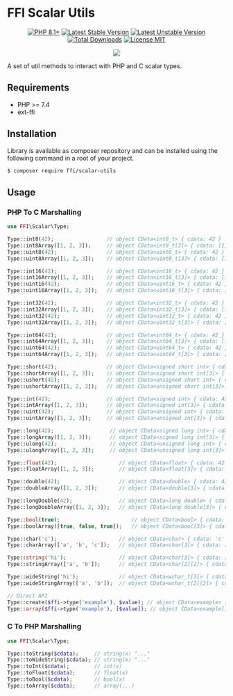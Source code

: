 # FFI Scalar Utils

<p align="center">
    <a href="https://packagist.org/packages/ffi/scalar-utils"><img src="https://poser.pugx.org/ffi/scalar-utils/require/php?style=for-the-badge" alt="PHP 8.1+"></a>
    <a href="https://packagist.org/packages/ffi/scalar-utils"><img src="https://poser.pugx.org/ffi/scalar-utils/version?style=for-the-badge" alt="Latest Stable Version"></a>
    <a href="https://packagist.org/packages/ffi/scalar-utils"><img src="https://poser.pugx.org/ffi/scalar-utils/v/unstable?style=for-the-badge" alt="Latest Unstable Version"></a>
    <a href="https://packagist.org/packages/ffi/scalar-utils"><img src="https://poser.pugx.org/ffi/scalar-utils/downloads?style=for-the-badge" alt="Total Downloads"></a>
    <a href="https://raw.githubusercontent.com/php-ffi/scalar-utils/master/LICENSE.md"><img src="https://poser.pugx.org/ffi/scalar-utils/license?style=for-the-badge" alt="License MIT"></a>
</p>
<p align="center">
    <a href="https://github.com/php-ffi/scalar-utils/actions"><img src="https://github.com/php-ffi/scalar-utils/workflows/build/badge.svg"></a>
</p>

A set of util methods to interact with PHP and C scalar types.

## Requirements

- PHP >= 7.4
- ext-ffi

## Installation

Library is available as composer repository and can be installed using the 
following command in a root of your project.

```sh
$ composer require ffi/scalar-utils
```

## Usage

### PHP To C Marshalling

```php
use FFI\Scalar\Type;

Type::int8(42);                 // object CData<int8_t> { cdata: 42 }
Type::int8Array([1, 2, 3]);     // object CData<int8_t[3]> { cdata: [1, 2, 3] }
Type::uint8(42);                // object CData<uint8_t> { cdata: 42 }
Type::uint8Array([1, 2, 3]);    // object CData<uint8_t[3]> { cdata: [1, 2, 3] }

Type::int16(42);                // object CData<int16_t> { cdata: 42 }
Type::int16Array([1, 2, 3]);    // object CData<int16_t[3]> { cdata: [1, 2, 3] }
Type::uint16(42);               // object CData<uint16_t> { cdata: 42 }
Type::uint16Array([1, 2, 3]);   // object CData<uint16_t[3]> { cdata: [1, 2, 3] }

Type::int32(42);                // object CData<int32_t> { cdata: 42 }
Type::int32Array([1, 2, 3]);    // object CData<int32_t[3]> { cdata: [1, 2, 3] }
Type::uint32(42);               // object CData<uint32_t> { cdata: 42 }
Type::uint32Array([1, 2, 3]);   // object CData<uint32_t[3]> { cdata: [1, 2, 3] }

Type::int64(42);                // object CData<int64_t> { cdata: 42 }
Type::int64Array([1, 2, 3]);    // object CData<int64_t[3]> { cdata: [1, 2, 3] }
Type::uint64(42);               // object CData<uint64_t> { cdata: 42 }
Type::uint64Array([1, 2, 3]);   // object CData<uint64_t[3]> { cdata: [1, 2, 3] }

Type::short(42);                // object CData<signed short int> { cdata: 42 }
Type::shortArray([1, 2, 3]);    // object CData<signed short int[3]> { cdata: [1, 2, 3] }
Type::ushort(42);               // object CData<unsigned short int> { cdata: 42 }
Type::ushortArray([1, 2, 3]);   // object CData<unsigned short int[3]> { cdata: [1, 2, 3] }

Type::int(42);                  // object CData<signed int> { cdata: 42 }
Type::intArray([1, 2, 3]);      // object CData<signed int[3]> { cdata: [1, 2, 3] }
Type::uint(42);                 // object CData<unsigned int> { cdata: 42 }
Type::uintArray([1, 2, 3]);     // object CData<unsigned int[3]> { cdata: [1, 2, 3] }

Type::long(42);                  // object CData<signed long int> { cdata: 42 }
Type::longArray([1, 2, 3]);      // object CData<signed long int[3]> { cdata: [1, 2, 3] }
Type::ulong(42);                 // object CData<unsigned long int> { cdata: 42 }
Type::ulongArray([1, 2, 3]);     // object CData<unsigned long int[3]> { cdata: [1, 2, 3] }

Type::float(42);                    // object CData<float> { cdata: 42.0 }
Type::floatArray([1, 2, 3]);        // object CData<float[3]> { cdata: [1.0, 2.0, 3.0] }

Type::double(42);                   // object CData<double> { cdata: 42.0 }
Type::doubleArray([1, 2, 3]);       // object CData<double[3]> { cdata: [1.0, 2.0, 3.0] }

Type::longDouble(42);               // object CData<long double> { cdata: 42.0 }
Type::longDoubleArray([1, 2, 3]);   // object CData<long double[3]> { cdata: [1.0, 2.0, 3.0] }

Type::bool(true);                       // object CData<bool> { cdata: true }
Type::boolArray([true, false, true]);   // object CData<bool[3]> { cdata: [true, false, true] }

Type::char('c');                    // object CData<char> { cdata: 'c' }
Type::charArray(['a', 'b', 'c']);   // object CData<char[3]> { cdata: ['a', 'b', 'c'] }

Type::string('hi');                 // object CData<char[3]> { cdata: ['h', 'i', '\0'] }
Type::stringArray(['a', 'b']);      // object CData<char[2][2]> { cdata: [['a' '\0'], ['b', '\0']] }

Type::wideString('hi');             // object CData<wchar_t[3]> { cdata: ['h', 'i', '\0\0'] }
Type::wideStringArray(['a', 'b']);  // object CData<wchar_t[2][2]> { cdata: [['a' '\0\0'], ['b', '\0\0']] }

// Direct API
Type::create($ffi->type('example'), $value); // object CData<example> { cdata: ... }
Type::array($ffi->type('example'), [$value]); // object CData<example[1]> { cdata: [ ... ] }
```

### C To PHP Marshalling

```php
use FFI\Scalar\Type;

Type::toString($cdata);     // string(x) "..."
Type::toWideString($cdata); // string(x) "..."
Type::toInt($cdata);        // int(x)
Type::toFloat($cdata);      // float(x)
Type::toBool($cdata);       // bool(x)
Type::toArray($cdata);      // array(...)
```
